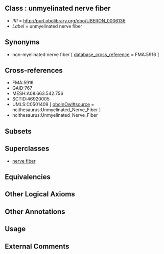 
## Class : unmyelinated nerve fiber

 * *IRI* = http://purl.obolibrary.org/obo/UBERON_0006136
 * *Label* = unmyelinated nerve fiber

## Synonyms

 * non-myelinated nerve fiber [ [database_cross_reference](../../ef/oboInOwl#hasDbXref.md) = FMA:5916 ]

## Cross-references

 * FMA:5916
 * GAID:767
 * MESH:A08.663.542.756
 * SCTID:46920005
 * UMLS:C0501409 [ [oboInOwl#source](../../ce/oboInOwl#source.md) = ncithesaurus:Unmyelinated_Nerve_Fiber ]
 * ncithesaurus:Unmyelinated_Nerve_Fiber

## Subsets


## Superclasses

 * [nerve fiber](../../UBERON/34/UBERON_0006134.md)

## Equivalencies


## Other Logical Axioms


## Other Annotations


## Usage


## External Comments

